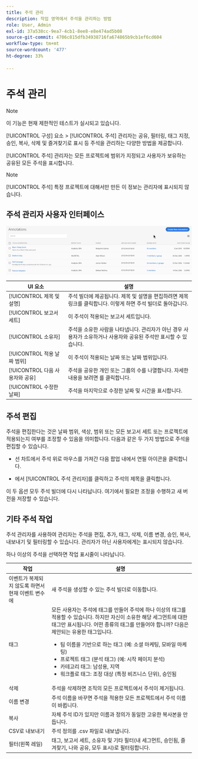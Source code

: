 ```yaml
---
title: 주석 관리
description: 작업 영역에서 주석을 관리하는 방법
role: User, Admin
exl-id: 37a538cc-9ea7-4cb1-8ee8-e8e474ad5b08
source-git-commit: 4706c815dfb34938716fa674865b9cb1ef6cd604
workflow-type: tm+mt
source-wordcount: '477'
ht-degree: 33%

---
```


# 주석 관리

>[!NOTE]
>
>이 기능은 현재 제한적인 테스트가 실시되고 있습니다.

[!UICONTROL 구성] 요소 > [!UICONTROL 주석] 관리자는 공유, 필터링, 태그 지정, 승인, 복사, 삭제 및 즐겨찾기로 표시 등 주석을 관리하는 다양한 방법을 제공합니다.

[!UICONTROL 주석] 관리자는 모든 프로젝트에 범위가 지정되고 사용자가 보유하는 공유된 모든 주석을 표시합니다.

>[!NOTE]
>
>[!UICONTROL 주석] 특정 프로젝트에 대해서만 만든 이 정보는 관리자에 표시되지 않습니다.

## 주석 관리자 사용자 인터페이스

![](assets/annotation-mgr.png)

| UI 요소 | 설명 |
| --- | --- | 
| [!UICONTROL 제목 및 설명] | 주석 빌더에 제공됩니다. 제목 및 설명을 편집하려면 제목 링크를 클릭합니다. 이렇게 하면 주석 빌더로 돌아갑니다. |
| [!UICONTROL 보고서 세트] | 이 주석이 적용되는 보고서 세트입니다. |
| [!UICONTROL 소유자] | 주석을 소유한 사람을 나타냅니다. 관리자가 아닌 경우 사용자가 소유하거나 사용자와 공유된 주석만 표시할 수 있습니다. |
| [!UICONTROL 적용 날짜 범위] | 이 주석이 적용되는 날짜 또는 날짜 범위입니다. |
| [!UICONTROL 다음 사용자와 공유] | 주석을 공유한 개인 또는 그룹의 수를 나열합니다. 자세한 내용을 보려면 를 클릭합니다. |
| [!UICONTROL 수정한 날짜] | 주석을 마지막으로 수정한 날짜 및 시간을 표시합니다. |

## 주석 편집

주석을 편집한다는 것은 날짜 범위, 색상, 범위 또는 모든 보고서 세트 또는 프로젝트에 적용되는지 여부를 조정할 수 있음을 의미합니다. 다음과 같은 두 가지 방법으로 주석을 편집할 수 있습니다.

* 선 차트에서 주석 위로 마우스를 가져간 다음 팝업 내에서 연필 아이콘을 클릭합니다.

* 에서 [!UICONTROL 주석 관리자]를 클릭하고 주석의 제목을 클릭합니다.

이 두 옵션 모두 주석 빌더에 다시 나타납니다. 여기에서 필요한 조정을 수행하고 새 버전을 저장할 수 있습니다.

## 기타 주석 작업

주석 관리자를 사용하여 관리자는 주석을 편집, 추가, 태그, 삭제, 이름 변경, 승인, 복사, 내보내기 및 필터링할 수 있습니다. 관리자가 아닌 사용자에게는 표시되지 않습니다.

하나 이상의 주석을 선택하면 작업 표시줄이 나타납니다.

| 작업 | 설명 |
| --- | --- |
| 이벤트가 복제되지 않도록 하면서 현재 이벤트 변수에 | 새 주석을 생성할 수 있는 주석 빌더로 이동합니다. |
| 태그 | 모든 사용자는 주석에 태그를 만들어 주석에 하나 이상의 태그를 적용할 수 있습니다. 하지만 자신이 소유한 해당 세그먼트에 대한 태그만 표시됩니다. 어떤 종류의 태그를 만들어야 합니까? 다음은 제안되는 유용한 태그입니다.<ul><li>팀 이름을 기반으로 하는 태그 (예: 소셜 마케팅, 모바일 마케팅)</li><li>프로젝트 태그 (분석 태그) (예: 시작 페이지 분석)</li><li>카테고리 태그: 남성용, 지역</li><li>워크플로 태그: 조정 대상 (특정 비즈니스 단위), 승인됨</li></ul> |
| 삭제 | 주석을 삭제하면 조직의 모든 프로젝트에서 주석이 제거됩니다. |
| 이름 변경 | 주석 이름을 바꾸면 주석을 적용한 모든 프로젝트에서 주석 이름이 바뀝니다. |
| 복사 | 자체 주석 ID가 있지만 이름과 정의가 동일한 고유한 복사본을 만듭니다. |
| CSV로 내보내기 | 주석 정의를 .csv 파일로 내보냅니다. |
| 필터(왼쪽 레일) | 태그, 보고서 세트, 소유자 및 기타 필터(내 세그먼트, 승인됨, 즐겨찾기, 나와 공유, 모두 표시)로 필터링합니다. |
